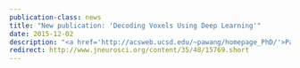 ```yaml
---
publication-class: news
title: "New publication: 'Decoding Voxels Using Deep Learning'"
date: 2015-12-02
description: "<a href='http://acsweb.ucsd.edu/~pawang/homepage_PhD/'>Panqu Wang</a>, <a href='http://vicentemalave.com/'>Vicente Malave</a>, and I published a 'Journal Club' article in the Journal of Neuroscience, reviewing a recent paper relating deep neural networks and visual brain activity."
redirect: http://www.jneurosci.org/content/35/48/15769.short
---
```


